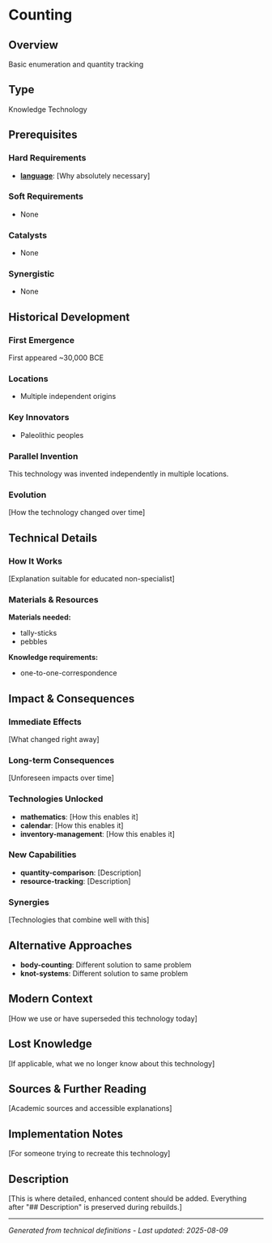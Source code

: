 # Counting

## Overview
Basic enumeration and quantity tracking

## Type
Knowledge Technology

## Prerequisites

### Hard Requirements
- **[language](../language/README.md)**: [Why absolutely necessary]

### Soft Requirements
- None

### Catalysts
- None

### Synergistic
- None

## Historical Development

### First Emergence
First appeared ~30,000 BCE

### Locations
- Multiple independent origins

### Key Innovators
- Paleolithic peoples

### Parallel Invention
This technology was invented independently in multiple locations.

### Evolution
[How the technology changed over time]

## Technical Details

### How It Works
[Explanation suitable for educated non-specialist]

### Materials & Resources
**Materials needed:**
- tally-sticks
- pebbles


**Knowledge requirements:**
- one-to-one-correspondence



## Impact & Consequences

### Immediate Effects
[What changed right away]

### Long-term Consequences
[Unforeseen impacts over time]

### Technologies Unlocked
- **mathematics**: [How this enables it]
- **calendar**: [How this enables it]
- **inventory-management**: [How this enables it]

### New Capabilities
- **quantity-comparison**: [Description]
- **resource-tracking**: [Description]

### Synergies
[Technologies that combine well with this]

## Alternative Approaches
- **body-counting**: Different solution to same problem
- **knot-systems**: Different solution to same problem

## Modern Context
[How we use or have superseded this technology today]

## Lost Knowledge
[If applicable, what we no longer know about this technology]

## Sources & Further Reading
[Academic sources and accessible explanations]

## Implementation Notes
[For someone trying to recreate this technology]

## Description



[This is where detailed, enhanced content should be added. Everything after "## Description" is preserved during rebuilds.]

---
*Generated from technical definitions - Last updated: 2025-08-09*
